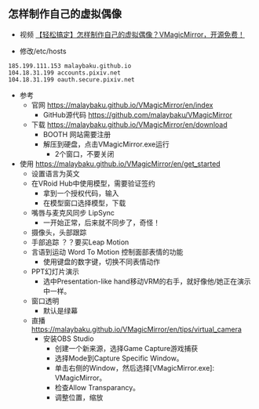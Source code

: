

## 怎样制作自己的虚拟偶像

- 视频 [【轻松搞定】怎样制作自己的虚拟偶像？VMagicMirror，开源免费！](https://www.bilibili.com/video/BV1BZ4y1w7iw/)

- 修改/etc/hosts
```
185.199.111.153 malaybaku.github.io
104.18.31.199 accounts.pixiv.net
104.18.31.199 oauth.secure.pixiv.net
```

- 参考
    - 官网 https://malaybaku.github.io/VMagicMirror/en/index
        - GitHub源代码 https://github.com/malaybaku/VMagicMirror
    - 下载 https://malaybaku.github.io/VMagicMirror/en/download
        - BOOTH 网站需要注册
        - 解压到硬盘，点击VMagicMirror.exe运行
            - 2个窗口，不要关闭
- 使用 https://malaybaku.github.io/VMagicMirror/en/get_started
    - 设置语言为英文
    - 在VRoid Hub中使用模型，需要验证签约
        - 拿到一个授权代码，输入
        - 在模型窗口选择模型，下载
    - 嘴唇与麦克风同步 LipSync
        - 一开始正常，后来就不同步了，奇怪！
    - 摄像头，头部跟踪
    - 手部追踪 ？？要买Leap Motion
    - 言语到运动 Word To Motion 控制面部表情的功能
        - 使用键盘的数字键，切换不同表情动作
    - PPT幻灯片演示 
        - 选中Presentation-like hand移动VRM的右手，就好像他/她正在演示中一样。
    - 窗口透明
        - 默认是绿幕
    - 直播 https://malaybaku.github.io/VMagicMirror/en/tips/virtual_camera
        - 安装OBS Studio
            - 创建一个新来源，选择Game Capture游戏捕获
            - 选择Mode到Capture Specific Window。
            - 单击右侧的Window，然后选择[VMagicMirror.exe]: VMagicMirror。
            - 检查Allow Transparancy。
            - 调整位置，缩放